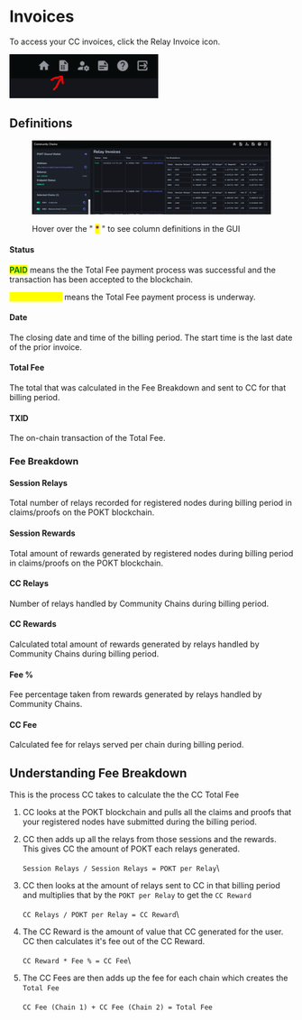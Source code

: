 # Invoices

To access your CC invoices, click the Relay Invoice icon.

![](<../.gitbook/assets/image (74).png>)

## Definitions

<figure><img src="../.gitbook/assets/image (40).png" alt=""><figcaption><p>Hover over the " <mark style="color:purple;"><strong>*</strong></mark> " to see column definitions in the GUI</p></figcaption></figure>

#### Status

<mark style="color:green;">**PAID**</mark> means the the Total Fee payment process was successful and the transaction has been accepted to the blockchain.

<mark style="color:yellow;">**IN PROGRESS**</mark> means the Total Fee payment process is underway.

#### Date

The closing date and time of the billing period. The start time is the last date of the prior invoice.

#### Total Fee

The total that was calculated in the Fee Breakdown and sent to CC for that billing period.

#### TXID

The on-chain transaction of the Total Fee.

### Fee Breakdown

#### Session Relays

Total number of relays recorded for registered nodes during billing period in claims/proofs on the POKT blockchain.

#### Session Rewards

Total amount of rewards generated by registered nodes during billing period in claims/proofs on the POKT blockchain.

#### CC Relays

Number of relays handled by Community Chains during billing period.

#### CC Rewards

Calculated total amount of rewards generated by relays handled by Community Chains during billing period.

#### Fee %

Fee percentage taken from rewards generated by relays handled by Community Chains.

#### CC Fee

Calculated fee for relays served per chain during billing period.

## Understanding Fee Breakdown

This is the process CC takes to calculate the the CC Total Fee

1. CC looks at the POKT blockchain and pulls all the claims and proofs that your registered nodes have submitted during the billing period.
2. CC then adds up all the relays from those sessions and the rewards. This gives CC the amount of POKT each relays generated.\
   \
   `Session Relays / Session Relays = POKT per Relay`\

3. CC then looks at the amount of relays sent to CC in that billing period and multiplies that by the `POKT per Relay` to get the `CC Reward`\
   \
   `CC Relays / POKT per Relay = CC Reward`\

4. The CC Reward is the amount of value that CC generated for the user. CC then calculates it's fee out of the CC Reward.\
   \
   `CC Reward * Fee % = CC Fee`\

5. The CC Fees are then adds up the fee for each chain which creates the `Total Fee`\
   \
   `CC Fee (Chain 1) + CC Fee (Chain 2) = Total Fee`

